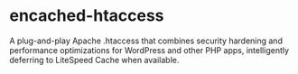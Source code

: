 # encached-htaccess
 A plug-and-play Apache .htaccess that combines security hardening and performance optimizations for WordPress and other PHP apps, intelligently deferring to LiteSpeed Cache when available.
